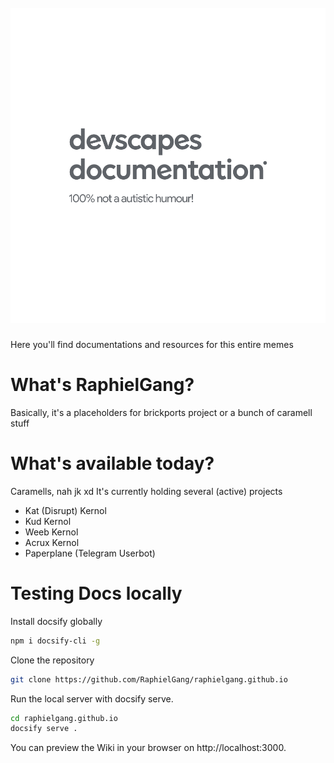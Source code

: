 <h1 align="center">
  <br>
  <img src="yeet.png" alt="yeet">
  <br>
</h1>

Here you'll find documentations and resources for this entire memes

What's RaphielGang?
==========

Basically, it's a placeholders for brickports project or a bunch of caramell stuff

What's available today?
==========

Caramells, nah jk xd It's currently holding several (active) projects

  - Kat (Disrupt) Kernol
  - Kud Kernol
  - Weeb Kernol
  - Acrux Kernol
  - Paperplane (Telegram Userbot)

Testing Docs locally
==========

Install docsify globally

```sh
npm i docsify-cli -g
```

Clone the repository

```sh
git clone https://github.com/RaphielGang/raphielgang.github.io
```

Run the local server with docsify serve. 

```sh
cd raphielgang.github.io
docsify serve .
```
You can preview the Wiki in your browser on http://localhost:3000.